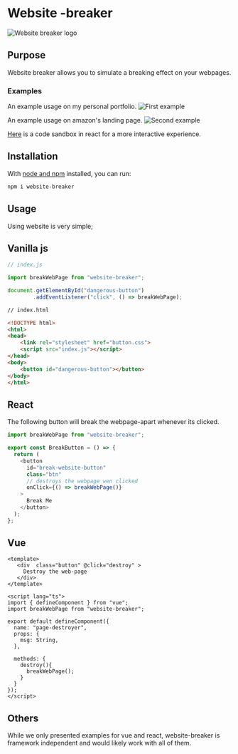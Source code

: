 
# Website -breaker

![Website breaker logo](https://res.cloudinary.com/dkoatnxem/image/upload/v1652274845/website-breaker/website-breaker_ohpshu.png)

## Purpose

Website breaker allows you to simulate a breaking effect on your webpages.

### Examples

An example usage on my personal portfolio.
![First example](https://res.cloudinary.com/dkoatnxem/image/upload/v1652237487/website-breaker/website-braker-preview-1_irqqoq.png)

An example usage on amazon's landing page.
![Second example](https://res.cloudinary.com/dkoatnxem/image/upload/v1652237491/website-breaker/website-breaker-preview-2_nx282w.png)

[Here](https://codesandbox.io/s/polished-bush-f7lup6) is a code sandbox in react for a more interactive experience.

## Installation

With [node and npm](https://nodejs.org/en/) installed, you can run:

```bash
npm i website-breaker
```

## Usage

Using website is very simple;

## Vanilla js

```js
// index.js

import breakWebPage from "website-breaker";

document.getElementById("dangerous-button")
        .addEventListener("click", () => breakWebPage);
```

```html
// index.html

<!DOCTYPE html>
<html>
<head>
    <link rel="stylesheet" href="button.css">
    <script src="index.js"></script>
</head>
<body>
    <button id="dangerous-button"></button>
</body>
</html>
```

## React

The following button will break the webpage-apart whenever its clicked.

```ts
import breakWebPage from "website-breaker";

export const BreakButton = () => {
  return (
    <button
      id="break-website-button"
      class="btn"
      // destroys the webpage wen clicked
      onClick={() => breakWebPage()}
    >
      Break Me
    </button>
  );
};
```

## Vue

```vue
<template>
   <div  class="button" @click="destroy" >
     Destroy the web-page
   </div>
</template>

<script lang="ts">
import { defineComponent } from "vue";
import breakWebPage from "website-breaker";

export default defineComponent({
  name: "page-destroyer",
  props: {
    msg: String,
  },

  methods: {
    destroy(){
      breakWebPage();
    }
  }
});
</script>
```

## Others

While we only presented examples for vue and react, website-breaker is framework independent and would likely work with all of them.
